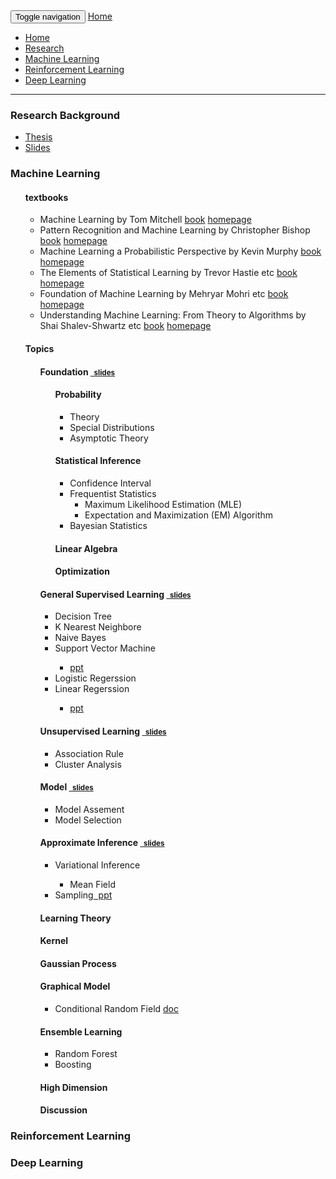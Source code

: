 
<!DOCTYPE html>
<html lang="en">
<head>
    <meta charset="utf-8">
    <meta http-equiv="X-UA-Compatible" content="IE=edge">
    <meta name="viewport" content="width=device-width, initial-scale=1">
    <!-- The above 3 meta tags *must* come first in the head; any other head content must come *after* these tags -->
    <meta name="description" content="">
    <meta name="author" content="">

</head>

<body>
<!--nav class="navbar navbar-inverse navbar-fixed-top"-->
<nav class="navbar navbar-inverse">
<div class="container">
<div class = "navbar-header">
		<button type="button" class="navbar-toggle collapsed" data-toggle="collapse" data-target="#navbar" aria-expanded="false" aria-controls="navbar">
			<span class="sr-only">Toggle navigation</span>
			<span class="icon-bar"></span>
			<span class="icon-bar"></span>
			<span class="icon-bar"></span>
		</button>
		<a class="navbar-brand" href="#">Home</a>
</div>
<div id = "navbar" class="collapse navbar-collapse">
<ul class = "nav navbar-nav">
	<li class="active"><a href="#">Home</a></li>
    <li><a href="#research">Research</a></li>
    <li><a href="#machineLearning">Machine Learning</a></li>
    <li><a href="#reinforcementLearning">Reinforcement Learning</a></li>
    <li><a href="#deepLearning">Deep Learning</a></li>
</ul>
</div>
</div>
</nav>
<!--h1>Xiangli Chen<span style="font-family:STFangSong; font-size:20pt"></span></h1-->
<hr>
<div class="container">

<div id="research">
<h3>Research Background</h3>
<ul>
<li>
    <a href="./thesis.pdf">Thesis</a>
</li>
<li>
    <a href="./slides.pdf">Slides</a>
</li>
</ul>
</div>

<div id="machineLearning">
<h3> Machine Learning </h3>
<ul>

<h4> textbooks </h4>
<ul>
<li>Machine Learning by Tom Mitchell
    <a href="./textbooks/MachineLearning-Mitchell.pdf">book</a>
    <a href="http://www.cs.cmu.edu/afs/cs.cmu.edu/user/mitchell/ftp/mlbook.html">homepage</a>
</li>
<li>Pattern Recognition and Machine Learning by Christopher Bishop 
	<a href="./textbooks/PRML.pdf">book</a>
    <a href="https://www.microsoft.com/en-us/research/people/cmbishop/">homepage</a> 
</li>
<li>Machine Learning a Probabilistic Perspective by Kevin Murphy 
    <a href="./textbooks/APP.pdf">book</a>
    <a href="http://www.cs.ubc.ca/~murphyk/MLbook/index.html">homepage</a> 
</li>
<li>The Elements of Statistical Learning by Trevor Hastie etc
	<a href="./textbooks/ESLII.pdf">book</a>
    <a href="http://statweb.stanford.edu/~tibs/ElemStatLearn/">homepage</a>
</li>
<li>Foundation of Machine Learning by Mehryar Mohri etc
	<a href="./textbooks/FoundationsOfMachineLearning.pdf">book</a>
    <a href="http://www.cs.nyu.edu/~mohri/mlbook/">homepage</a>
</li>
<li>Understanding Machine Learning: From Theory to Algorithms by Shai Shalev-Shwartz etc
	<a href="./textbooks/understandingMachineLearning.pdf">book</a>
    <a href="http://www.cs.huji.ac.il/~shais/UnderstandingMachineLearning/index.html">homepage</a>
</li>
</ul>

<h4>Topics</h4>
<ul>
<h4>Foundation
<a href="./machine-learning/foundation.pdf"><small>&nbsp; slides</small></a>
</h4>
<ul>
<h4>Probability</h4>
<ul>
<li>Theory</li>
<li>Special Distributions</li>
<li>Asymptotic Theory</li>
</ul>
<h4>Statistical Inference</h4>
<ul>
<li>Confidence Interval</li>
<li>Frequentist Statistics
<ul>
    <li>Maximum Likelihood Estimation (MLE)</li>
    <li>Expectation and Maximization (EM) Algorithm</li>
</ul>
</li>
<li>Bayesian Statistics</li>
</ul>
<h4>Linear Algebra</h4>
<h4>Optimization</h4>
</ul>

<h4>General Supervised Learning
<a href="./machine-learning/general-supervised-learning.pdf"><small>&nbsp; slides</small></a>
</h4>
<ul>
<li>Decision Tree</li>
<li>K Nearest Neighbore</li>
<li>Naive Bayes</li>
<li>Support Vector Machine</li>
<ul>
<li>
	<a href="./machine-learning/SVM.pdf">ppt</a>
</li>
</ul>
<li>Logistic Regerssion</li>
<li>Linear Regerssion</li>
<ul>
<li>
    <a href="./machine-learning/linear-regression.pdf">ppt</a>
</li>
</ul>
</ul>
<h4>Unsupervised Learning
<a href="./machine-learning/unsupervised.pdf"><small>&nbsp; slides</small></a>
</h4>
<ul>
<li>Association Rule</li>
<li>Cluster Analysis</li>
</ul>
<h4>Model
<a href="./machine-learning/model.pdf"><small>&nbsp; slides</small></a>
</h4>
<ul>
<li>Model Assement</li>
<li>Model Selection</li>
</ul>
<h4>Approximate Inference
<a href="./machine-learning/approximate.pdf"><small>&nbsp; slides</small></a>
</h4>
<ul>
<li>Variational Inference</li>
<ul>
    <li>Mean Field</li>
</ul>
<li>Sampling<a href="./machine-learning/sampling.pdf">&nbsp; ppt</a></li>
</ul>

<h4>Learning Theory</h4>
<h4>Kernel</h4>
<h4>Gaussian Process</h4>
<h4>Graphical Model</h4>
<ul>
<li>Conditional Random Field
    <a href="./machine-learning/GraphicalModel/CRF.pdf">doc</a>
</li>
</ul>
<h4>Ensemble Learning</h4>
<ul>
<li>Random Forest</li>
<li>Boosting</li>
</ul>
<h4>High Dimension</h4>
<h4>Discussion</h4>
</ul>
</div>

<div id="reinforcementLearning">
<h3>Reinforcement Learning</h3>
</div>

<div id="deepLearning">
<h3>Deep Learning</h3>
</div>

</div>
</body>
</html>



